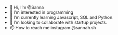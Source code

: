 - 👋 Hi, I’m @Sanna
- 👀 I’m interested in programming
- 🌱 I’m currently learning Javascript, SQL and Python.
- 💞️ I’m looking to collaborate with startup projects. 
- 📫 How to reach me instagram @sannah.sh

<!---
Sannaluv/Sannaluv is a ✨ special ✨ repository because its `README.md` (this file) appears on your GitHub profile.
You can click the Preview link to take a look at your changes.
--->
